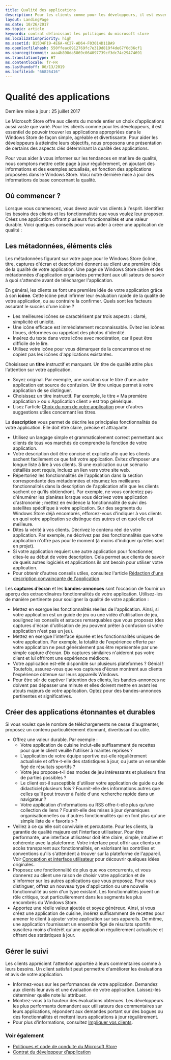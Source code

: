 ```yaml
---
title: Qualité des applications
description: Pour les clients comme pour les développeurs, il est essentiel de pouvoir trouver les applications appropriées dans le Windows Store de façon simple, agréable et divertissante. Pour aider les développeurs à atteindre leurs objectifs, nous proposons une présentation de certains des aspects clés déterminant la qualité des applications.
layout: LandingPage
ms.date: 10/26/2017
ms.topic: article
keywords: contrat définissant les politiques du microsoft store
ms.localizationpriority: high
ms.assetid: B15D4F19-4E6A-4C27-AD64-F03014D11BA9
ms.openlocfilehash: 550ffeac8912769fc7e319d819f4de67f6d36cf1
ms.sourcegitcommit: aaa4b898da5869c064097739cf3dc74c29474691
ms.translationtype: HT
ms.contentlocale: fr-FR
ms.lasthandoff: 06/13/2019
ms.locfileid: "66826416"
---
```

# <a name="app-quality"></a>Qualité des applications

Dernière mise à jour : 25 juillet 2017

Le Microsoft Store offre aux clients du monde entier un choix d’applications aussi vaste que varié. Pour les clients comme pour les développeurs, il est essentiel de pouvoir trouver les applications appropriées dans le Windows Store de façon simple, agréable et divertissante. Pour aider les développeurs à atteindre leurs objectifs, nous proposons une présentation de certains des aspects clés déterminant la qualité des applications.

Pour vous aider à vous informer sur les tendances en matière de qualité, nous comptons mettre cette page à jour régulièrement, en ajoutant des informations et des exemples actualisés, en fonction des applications proposées dans le Windows Store. Voici notre dernière mise à jour des informations de base concernant la qualité.


## <a name="where-to-start"></a>Où commencer ?

Lorsque vous commencez, vous devez avoir vos clients à l'esprit. Identifiez les besoins des clients et les fonctionnalités que vous voulez leur proposer. Créez une application offrant plusieurs fonctionnalités et une valeur durable. Voici quelques conseils pour vous aider à créer une application de qualité :


## <a name="metadata-is-key"></a>Les métadonnées, éléments clés

Les métadonnées figurant sur votre page pour le Windows Store (icône, titre, captures d'écran et description) donnent au client une première idée de la qualité de votre application. Une page de Windows Store claire et des métadonnées d'application organisées permettent aux utilisateurs de savoir à quoi s'attendre avant de télécharger l'application.

En général, les clients se font une première idée de votre application grâce à son **icône**. Cette icône peut infirmer leur évaluation rapide de la qualité de votre application, ou au contraire la confirmer. Quels sont les facteurs assurant le succès d'une icône ?

- Les meilleures icônes se caractérisent par trois aspects : clarté, simplicité et unicité.
- Une icône efficace est immédiatement reconnaissable. Évitez les icônes floues, déformées ou rappelant des photos d'identité.
- Insérez du texte dans votre icône avec modération, car il peut être difficile de le lire.
- Utilisez votre icône pour vous démarquer de la concurrence et ne copiez pas les icônes d'applications existantes.

Choisissez un **titre** instructif et marquant. Un titre de qualité attire plus l'attention sur votre application.

- Soyez original. Par exemple, une variation sur le titre d'une autre application est source de confusion. Un titre unique permet à votre application de se distinguer.
- Choisissez un titre instructif. Par exemple, le titre « Ma première application » ou « Application client » est trop générique.
- Lisez l'article [Choix du nom de votre application](https://docs.microsoft.com/windows/uwp/publish/create-your-app-by-reserving-a-name#choosing-your-apps-name) pour d'autres suggestions utiles concernant les titres.

La **description** vous permet de décrire les principales fonctionnalités de votre application. Elle doit être claire, précise et attrayante.

- Utilisez un langage simple et grammaticalement correct permettant aux clients de tous vos marchés de comprendre la fonction de votre application.
- Votre description doit être concise et explicite afin que les clients sachent facilement ce que fait votre application. Évitez d'imposer une longue liste à lire à vos clients. Si une explication ou un scénario détaillés sont requis, incluez un lien vers votre site web.
- Répertoriez les fonctionnalités de l'application dans la section correspondante des métadonnées et résumez les meilleures fonctionnalités dans la description de l'application afin que les clients sachent ce qu'ils obtiendront. Par exemple, ne vous contentez pas d'énumérer les planètes lorsque vous décrivez votre application d'astronomie ; mettez en évidence la fonctionnalité de suivi des satellites spécifique à votre application. Sur des segments du Windows Store déjà encombrés, efforcez-vous d'indiquer à vos clients en quoi votre application se distingue des autres et en quoi elle est meilleure.
- Dites la vérité à vos clients. Décrivez le contenu réel de votre application. Par exemple, ne décrivez pas des fonctionnalités que votre application n'offre pas pour le moment (à moins d'indiquer qu'elles sont en projet).
- Si votre application requiert une autre application pour fonctionner, dites-le au début de votre description. Cela permet aux clients de savoir de quels autres logiciels et applications ils ont besoin pour utiliser votre application.
- Pour obtenir d'autres conseils utiles, consultez l'article [Rédaction d'une description convaincante de l'application](https://docs.microsoft.com/windows/uwp/publish/write-a-great-app-description).

Les **captures d’écran** et les **bandes-annonces** sont l’occasion de fournir un aperçu des extraordinaires fonctionnalités de votre application. Utilisez-les de manière pertinente pour souligner la qualité de votre application :

- Mettez en exergue les fonctionnalités réelles de l'application. Ainsi, si votre application est un guide de jeu ou une vidéo d'utilisation de jeu, soulignez les conseils et astuces remarquables que vous proposez (des captures d'écran d'utilisation de jeu peuvent prêter à confusion si votre application n'est pas un jeu).
- Mettez en exergue l'interface épurée et les fonctionnalités uniques de votre application. Par exemple, la totalité de l'expérience offerte par votre application ne peut généralement pas être représentée par une simple capture d'écran. Dix captures similaires n'aideront pas votre client et lui offriront une expérience médiocre.
- Votre application est-elle disponible sur plusieurs plateformes ? Génial ! Toutefois, assurez-vous que vos captures d'écran montrent aux clients l'expérience obtenue sur leurs appareils Windows.
- Pour être sûr de captiver l'attention des clients, les bandes-annonces ne doivent pas dépasser une minute et elles doivent mettre en avant les atouts majeurs de votre application. Optez pour des bandes-annonces pertinentes et significatives.


## <a name="create-amazing-apps-with-staying-power"></a>Créer des applications étonnantes et durables

Si vous voulez que le nombre de téléchargements ne cesse d'augmenter, proposez un contenu particulièrement étonnant, divertissant ou utile.

- Offrez une valeur durable. Par exemple :
    - Votre application de cuisine inclut-elle suffisamment de recettes pour que le client veuille l'utiliser à maintes reprises ?
    - L'application de votre équipe sportive est-elle régulièrement actualisée et offre-t-elle des statistiques à jour, ou juste un ensemble figé de résultats sportifs ?
    - Votre jeu propose-t-il des modes de jeu intéressants et plusieurs fins de parties possibles ?
    - Le client est-il susceptible d'utiliser votre application de guide ou de didacticiel plusieurs fois ? Fournit-elle des informations autres que celles qu'il peut trouver à l'aide d'une recherche rapide dans un navigateur ?
    - Votre application d'informations ou RSS offre-t-elle plus qu'une collection de liens ? Fournit-elle des mises à jour dynamiques organisationnelles ou d'autres fonctionnalités qui en font plus qu'une simple liste de « favoris » ?
- Veillez à ce qu'elle soit conviviale et percutante. Pour les clients, la garantie de qualité majeure est l'interface utilisateur. Pour être performante, une interface utilisateur doit être claire, simple, intuitive et cohérente avec la plateforme. Votre interface peut offrir aux clients un accès transparent aux fonctionnalités, en valorisant les contrôles et conventions qu'ils s'attendent à trouver sur la plateforme de l'appareil. Voir [Conception et interface utilisateur](https://developer.microsoft.com/windows/apps/design) pour découvrir quelques idées originales.
- Proposez une fonctionnalité de plus que vos concurrents, et vous donnerez au client une raison de choisir votre application et de s'informer sur les autres applications que vous proposez. Pour vous distinguer, offrez un nouveau type d'application ou une nouvelle fonctionnalité au sein d'un type existant. Les fonctionnalités jouent un rôle critique, tout particulièrement dans les segments les plus encombrés du Windows Store.
- Apportez une réelle valeur ajoutée et soyez généreux. Ainsi, si vous créez une application de cuisine, insérez suffisamment de recettes pour amener le client à ajouter votre application sur ses appareils. De même, une application fournissant un ensemble figé de résultats sportifs suscitera moins d'intérêt qu'une application régulièrement actualisée et offrant des statistiques à jour.


## <a name="check-in"></a>Gérer le suivi

Les clients apprécient l'attention apportée à leurs commentaires comme à leurs besoins. Un client satisfait peut permettre d'améliorer les évaluations et avis de votre application.

- Informez-vous sur les performances de votre application. Demandez aux clients leur avis et une évaluation de votre application. Laissez-les déterminer quelle note lui attribuer.
- Montrez-vous à la hauteur des évaluations obtenues. Les développeurs les plus performants demandent aux utilisateurs des commentaires sur leurs applications, répondent aux demandes portant sur des bogues ou des fonctionnalités et mettent leurs applications à jour régulièrement.
- Pour plus d’informations, consultez [Impliquer vos clients](https://developer.microsoft.com/store/engage).


### <a name="see-also"></a>Voir également

- [Politiques et code de conduite du Microsoft Store](store-policies-and-code-of-conduct.md)
- [Contrat du développeur d’application](https://docs.microsoft.com/legal/windows/agreements/app-developer-agreement)
